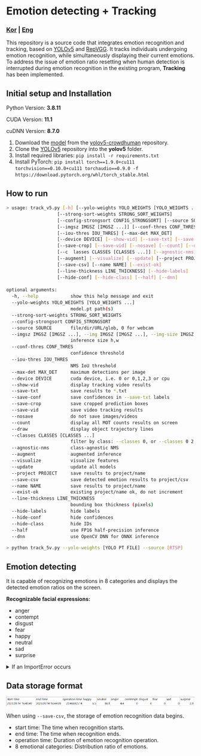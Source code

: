 # Emotion detecting + Tracking

### [Kor](README.md) | [Eng](README_eng.md)



This repository is a source code that integrates emotion recognition and tracking, based on [YOLOv5](https://github.com/ultralytics/yolov5) and [RepVGG](https://github.com/DingXiaoH/RepVGG). It tracks individuals undergoing emotion recognition, while simultaneously displaying their current emotions. To address the issue of emotion ratio resetting when human detection is interrupted during emotion recognition in the existing program, **Tracking** has been implemented.



## Initial setup and Installation

Python Version: **3.8.11**

CUDA Version: **11.1**

cuDNN Version: **8.7.0**

1. Download the [model](https://drive.google.com/file/d/1gglIwqxaH2iTvy6lZlXuAcMpd_U0GCUb/view) from the [yolov5-crowdhuman](https://github.com/deepakcrk/yolov5-crowdhuman) repository.
2. Clone the [YOLOv5](https://github.com/ultralytics/yolov5) repository into the **yolov5** folder.
3. Install required libraries: `pip install -r requirements.txt`
4. Install PyTorch: `pip install torch==1.9.0+cu111 torchvision==0.10.0+cu111 torchaudio==0.9.0 -f https://download.pytorch.org/whl/torch_stable.html`





## How to run

```bash
> usage: track_v5.py [-h] [--yolo-weights YOLO_WEIGHTS [YOLO_WEIGHTS ...]]
                   [--strong-sort-weights STRONG_SORT_WEIGHTS]
                   [--config-strongsort CONFIG_STRONGSORT] [--source SOURCE]
                   [--imgsz IMGSZ [IMGSZ ...]] [--conf-thres CONF_THRES]
                   [--iou-thres IOU_THRES] [--max-det MAX_DET]
                   [--device DEVICE] [--show-vid] [--save-txt] [--save-conf]
                   [--save-crop] [--save-vid] [--nosave] [--count] [--draw]
                   [--c  lasses CLASSES [CLASSES ...]] [--agnostic-nms]
                   [--augment] [--visualize] [--update] [--project PROJECT]
                   [--save-csv] [--name NAME] [--exist-ok]
                   [--line-thickness LINE_THICKNESS] [--hide-labels]
                   [--hide-conf] [--hide-class] [--half] [--dnn]

optional arguments:
  -h, --help            show this help message and exit
  --yolo-weights YOLO_WEIGHTS [YOLO_WEIGHTS ...]
                        model.pt path(s)
  --strong-sort-weights STRONG_SORT_WEIGHTS
  --config-strongsort CONFIG_STRONGSORT
  --source SOURCE       file/dir/URL/glob, 0 for webcam
  --imgsz IMGSZ [IMGSZ ...], --img IMGSZ [IMGSZ ...], --img-size IMGSZ [IMGSZ ...]
                        inference size h,w
  --conf-thres CONF_THRES
                        confidence threshold
  --iou-thres IOU_THRES
                        NMS IoU threshold
  --max-det MAX_DET     maximum detections per image
  --device DEVICE       cuda device, i.e. 0 or 0,1,2,3 or cpu
  --show-vid            display tracking video results
  --save-txt            save results to *.txt
  --save-conf           save confidences in --save-txt labels
  --save-crop           save cropped prediction boxes
  --save-vid            save video tracking results
  --nosave              do not save images/videos
  --count               display all MOT counts results on screen
  --draw                display object trajectory lines
  --classes CLASSES [CLASSES ...]
                        filter by class: --classes 0, or --classes 0 2 3
  --agnostic-nms        class-agnostic NMS
  --augment             augmented inference
  --visualize           visualize features
  --update              update all models
  --project PROJECT     save results to project/name
  --save-csv            save detected emotion results to project/csv
  --name NAME           save results to project/name
  --exist-ok            existing project/name ok, do not increment
  --line-thickness LINE_THICKNESS
                        bounding box thickness (pixels)
  --hide-labels         hide labels
  --hide-conf           hide confidences
  --hide-class          hide IDs
  --half                use FP16 half-precision inference
  --dnn                 use OpenCV DNN for ONNX inference
```



```bash
> python track_5v.py --yolo-weights [YOLO PT FILE] --source [RTSP]
```







## Emotion detecting

It is capable of recognizing emotions in 8 categories and displays the detected emotion ratios on the screen.

**Recognizable facial expressions:**

- anger
- contempt
- disgust
- fear
- happy
- neutral
- sad
- surprise







<details>
    <summary>If an ImportError occurs</summary>


Add the `scale_coords`, and `clip_coords` functions to `yolov5/utils/general.py`.

- **scale_coords**

```python
def scale_coords(img1_shape, coords, img0_shape, ratio_pad=None):
    # Rescale coords (xyxy) from img1_shape to img0_shape
    if ratio_pad is None:  # calculate from img0_shape
        gain = min(img1_shape[0] / img0_shape[0], img1_shape[1] / img0_shape[1])  # gain  = old / new
        pad = (img1_shape[1] - img0_shape[1] * gain) / 2, (img1_shape[0] - img0_shape[0] * gain) / 2  # wh padding
    else:
        gain = ratio_pad[0][0]
        pad = ratio_pad[1]

    coords[:, [0, 2]] -= pad[0]  # x padding
    coords[:, [1, 3]] -= pad[1]  # y padding
    coords[:, :4] /= gain
    clip_coords(coords, img0_shape)
    return coords
```

- **clip_coords**

```python
def clip_coords(boxes, img_shape):
    # Clip bounding xyxy bounding boxes to image shape (height, width)
    boxes[:, 0].clamp_(0, img_shape[1])  # x1
    boxes[:, 1].clamp_(0, img_shape[0])  # y1
    boxes[:, 2].clamp_(0, img_shape[1])  # x2
    boxes[:, 3].clamp_(0, img_shape[0])  # y2
```

</details>





## Data storage format

![1](1.png)

When using `--save-csv`, the storage of emotion recognition data begins.

- start time: The time when recognition starts.
- end time: The time when recognition ends.
- operation time: Duration of emotion recognition operation.
- 8 emotional categories: Distribution ratio of emotions.
